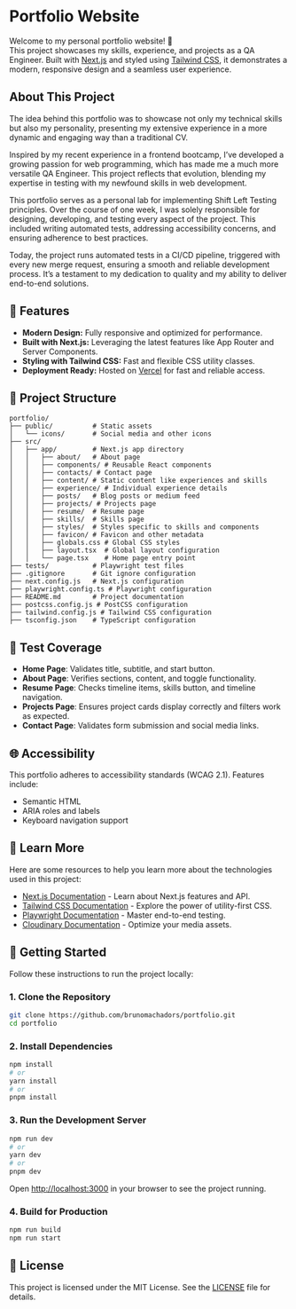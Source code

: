 # Portfolio Website

Welcome to my personal portfolio website! 🚀  
This project showcases my skills, experience, and projects as a QA Engineer. Built with [Next.js](https://nextjs.org) and styled using [Tailwind CSS](https://tailwindcss.com), it demonstrates a modern, responsive design and a seamless user experience.

## About This Project
The idea behind this portfolio was to showcase not only my technical skills but also my personality, presenting my extensive experience in a more dynamic and engaging way than a traditional CV.

Inspired by my recent experience in a frontend bootcamp, I’ve developed a growing passion for web programming, which has made me a much more versatile QA Engineer. This project reflects that evolution, blending my expertise in testing with my newfound skills in web development.

This portfolio serves as a personal lab for implementing Shift Left Testing principles. Over the course of one week, I was solely responsible for designing, developing, and testing every aspect of the project. This included writing automated tests, addressing accessibility concerns, and ensuring adherence to best practices.

Today, the project runs automated tests in a CI/CD pipeline, triggered with every new merge request, ensuring a smooth and reliable development process. It’s a testament to my dedication to quality and my ability to deliver end-to-end solutions.

## 🌟 Features

- **Modern Design:** Fully responsive and optimized for performance.
- **Built with Next.js:** Leveraging the latest features like App Router and Server Components.
- **Styling with Tailwind CSS:** Fast and flexible CSS utility classes.
- **Deployment Ready:** Hosted on [Vercel](https://vercel.com) for fast and reliable access.

## 📁 Project Structure

```plaintext
portfolio/
├── public/          # Static assets
│   └── icons/       # Social media and other icons
├── src/
│   ├── app/         # Next.js app directory
│   │   ├── about/   # About page
│   │   ├── components/ # Reusable React components
│   │   ├── contacts/ # Contact page
│   │   ├── content/ # Static content like experiences and skills
│   │   ├── experience/ # Individual experience details
│   │   ├── posts/   # Blog posts or medium feed
│   │   ├── projects/ # Projects page
│   │   ├── resume/  # Resume page
│   │   ├── skills/  # Skills page
│   │   ├── styles/  # Styles specific to skills and components
│   │   ├── favicon/ # Favicon and other metadata
│   │   ├── globals.css # Global CSS styles
│   │   ├── layout.tsx  # Global layout configuration
│   │   └── page.tsx    # Home page entry point
├── tests/           # Playwright test files
├── .gitignore       # Git ignore configuration
├── next.config.js   # Next.js configuration
├── playwright.config.ts # Playwright configuration
├── README.md        # Project documentation
├── postcss.config.js # PostCSS configuration
├── tailwind.config.js # Tailwind CSS configuration
├── tsconfig.json    # TypeScript configuration
```

## 🧪 Test Coverage

- **Home Page**: Validates title, subtitle, and start button.
- **About Page**: Verifies sections, content, and toggle functionality.
- **Resume Page**: Checks timeline items, skills button, and timeline navigation.
- **Projects Page**: Ensures project cards display correctly and filters work as expected.
- **Contact Page**: Validates form submission and social media links.

## 🌐 Accessibility

This portfolio adheres to accessibility standards (WCAG 2.1). Features include:

- Semantic HTML
- ARIA roles and labels
- Keyboard navigation support

## 📖 Learn More

Here are some resources to help you learn more about the technologies used in this project:

- [Next.js Documentation](https://nextjs.org/docs) - Learn about Next.js features and API.
- [Tailwind CSS Documentation](https://tailwindcss.com/docs) - Explore the power of utility-first CSS.
- [Playwright Documentation](https://playwright.dev/docs/intro) - Master end-to-end testing.
- [Cloudinary Documentation](https://cloudinary.com/documentation) - Optimize your media assets.


## 🚀 Getting Started

Follow these instructions to run the project locally:

### 1. Clone the Repository

```bash
git clone https://github.com/brunomachadors/portfolio.git
cd portfolio
```

### 2. Install Dependencies

```bash
npm install
# or
yarn install
# or
pnpm install
```

### 3. Run the Development Server

```bash
npm run dev
# or
yarn dev
# or
pnpm dev
```

Open [http://localhost:3000](http://localhost:3000) in your browser to see the project running.

### 4. Build for Production

```bash
npm run build
npm run start
```


## 📜 License

This project is licensed under the MIT License. See the [LICENSE](LICENSE) file for details.
